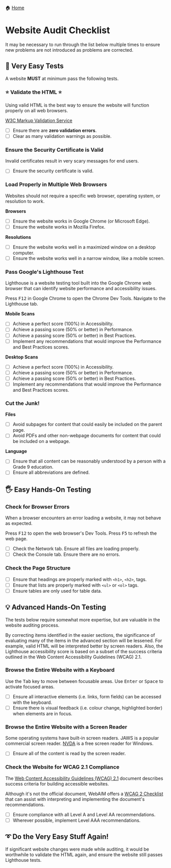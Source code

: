 🏠 [Home](README.md)

# Website Audit Checklist

It may be necessary to run through the list below multiple times
to ensure new problems are not introduced as problems are corrected.

## 👶 Very Easy Tests

A website **MUST** at minimum pass the following tests.

### ⭐ Validate the HTML ⭐

Using valid HTML is the best way to ensure the website will function properly
on all web browsers.

[W3C Markup Validation Service](https://validator.w3.org/)

-   [ ] Ensure there are **zero validation errors**.
-   [ ] Clear as many validation warnings as possible.

### Ensure the Security Certificate is Valid

Invalid certificates result in very scary messages for end users.

-   [ ] Ensure the security certificate is valid.

### Load Properly in Multiple Web Browsers

Websites should not require a specific web browser, operating system, or resolution to work.

**Browsers**

-   [ ] Ensure the website works in Google Chrome (or Microsoft Edge).
-   [ ] Ensure the website works in Mozilla Firefox.

**Resolutions**

-   [ ] Ensure the website works well in a maximized window on a desktop computer.
-   [ ] Ensure the website works well in a narrow window, like a mobile screen.

### Pass Google's Lighthouse Test

Lighthouse is a website testing tool built into the Google Chrome web browser
that can identify website performance and accessibility issues.

Press <kbd>F12</kbd> in Google Chrome to open the Chrome Dev Tools.
Navigate to the Lighthouse tab.

**Mobile Scans**

-   [ ] Achieve a perfect score (100%) in Accessibility.
-   [ ] Achieve a passing score (50% or better) in Performance.
-   [ ] Achieve a passing score (50% or better) in Best Practices.
-   [ ] Implement any recommendations that would improve the Performance and Best Practices scores.

**Desktop Scans**

-   [ ] Achieve a perfect score (100%) in Accessibility.
-   [ ] Achieve a passing score (50% or better) in Performance.
-   [ ] Achieve a passing score (50% or better) in Best Practices.
-   [ ] Implement any recommendations that would improve the Performance and Best Practices scores.

### Cut the Junk!

**Files**

-   [ ] Avoid subpages for content that could easily be included on the parent page.
-   [ ] Avoid PDFs and other non-webpage documents for content that could be included on a webpage.

**Language**

-   [ ] Ensure that all content can be reasonably understood by a person with a Grade 9 education.
-   [ ] Ensure all abbreviations are defined.

## 🖐 Easy Hands-On Testing

### Check for Browser Errors

When a browser encounters an error loading a website, it may not behave as expected.

Press <kbd>F12</kbd> to open the web browser's Dev Tools.
Press <kbd>F5</kbd> to refresh the web page.

-   [ ] Check the Network tab.  Ensure all files are loading properly.
-   [ ] Check the Console tab.  Ensure there are no errors.

### Check the Page Structure

-   [ ] Ensure that headings are properly marked with `<h1>`, `<h2>`, tags.
-   [ ] Ensure that lists are properly marked with `<ul>` or `<ol>` tags.
-   [ ] Ensure tables are only used for table data.

## 💡 Advanced Hands-On Testing

The tests below require somewhat more expertise,
but are valuable in the website auditing process.

By correcting items identified in the easier sections,
the significance of evaluating many of the items in the advanced section will be lessened.
For example, valid HTML will be interpreted better by screen readers.
Also, the Lighthouse accessibility score is based on a subset of the success criteria
outlined in the Web Content Accessibility Guidelines (WCAG) 2.1.

### Browse the Entire Website with a Keyboard

Use the <kbd>Tab</kbd> key to move between focusable areas.
Use <kbd>Enter</kbd> or <kbd>Space</kbd> to activate focused areas.

-   [ ] Ensure all interactive elements (i.e. links, form fields) can be accessed with the keyboard.
-   [ ] Ensure there is visual feedback (i.e. colour change, highlighted border) when elements are in focus.

### Browse the Entire Website with a Screen Reader

Some operating systems have built-in screen readers.
JAWS is a popular commercial screen reader.
[NVDA](https://www.nvaccess.org/) is a free screen reader for Windows.

-   [ ] Ensure all of the content is read by the screen reader.

### Check the Website for WCAG 2.1 Compliance

The [Web Content Accessibility Guidelines (WCAG) 2.1](https://www.w3.org/TR/WCAG21/) document
describes success criteria for building accessible websites.

Although it's not the official document,
WebAIM offers a [WCAG 2 Checklist](https://webaim.org/standards/wcag/checklist)
that can assist with interpreting and implementing the document's recommendations.

-   [ ] Ensure compliance with all Level A and Level AA recommendations.
-   [ ] Wherever possible, implement Level AAA recommendations.

## ➰ Do the Very Easy Stuff Again!

If significant website changes were made while auditing,
it would be worthwhile to validate the HTML again, and ensure the website still passes Lighthouse tests.
